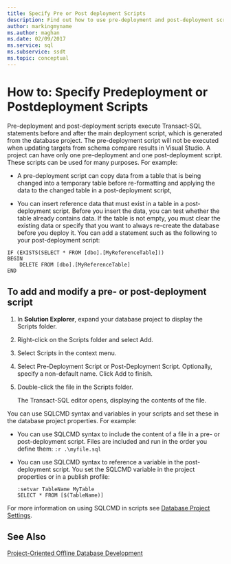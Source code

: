 ```yaml
---
title: Specify Pre or Post deployment Scripts
description: Find out how to use pre-deployment and post-deployment scripts to execute Transact-SQL statements before and after the main deployment script runs.
author: markingmyname
ms.author: maghan
ms.date: 02/09/2017
ms.service: sql
ms.subservice: ssdt
ms.topic: conceptual
---
```


# How to: Specify Predeployment or Postdeployment Scripts

Pre-deployment and post-deployment scripts execute Transact-SQL statements before and after the main deployment script, which is generated from the database project. The pre-deployment script will not be executed when updating targets from schema compare results in Visual Studio. A project can have only one pre-deployment and one post-deployment script. These scripts can be used for many purposes. For example:  
  
-   A pre-deployment script can copy data from a table that is being changed into a temporary table before re-formatting and applying the data to the changed table in a post-deployment script,  
  
-   You can insert reference data that must exist in a table in a post-deployment script. Before you insert the data, you can test whether the table already contains data. If the table is not empty, you must clear the existing data or specify that you want to always re-create the database before you deploy it. You can add a statement such as the following to your post-deployment script:  
  
```  
IF (EXISTS(SELECT * FROM [dbo].[MyReferenceTable]))  
BEGIN  
    DELETE FROM [dbo].[MyReferenceTable]  
END  
```  

## To add and modify a pre- or post-deployment script  
  
1.  In **Solution Explorer**, expand your database project to display the Scripts folder.  
  
2.  Right-click on the Scripts folder and select Add.  
  
3.  Select Scripts in the context menu.  
  
4.  Select Pre-Deployment Script or Post-Deployment Script. Optionally, specify a non-default name. Click Add to finish.  
  
5.  Double-click the file in the Scripts folder.  
  
    The Transact-SQL editor opens, displaying the contents of the file.  
  
You can use SQLCMD syntax and variables in your scripts and set these in the database project properties. For example:  
  
-   You can use SQLCMD syntax to include the content of a file in a pre- or post-deployment script. Files are included and run in the order you define them: `:r .\myfile.sql`  
  
-   You can use SQLCMD syntax to reference a variable in the post-deployment script. You set the SQLCMD variable in the project properties or in a publish profile:  
  
    ```  
    :setvar TableName MyTable  
    SELECT * FROM [$(TableName)]  
    ```  
  
For more information on using SQLCMD in scripts see [Database Project Settings](../ssdt/database-project-settings.md).  
  
## See Also  
[Project-Oriented Offline Database Development](../ssdt/project-oriented-offline-database-development.md)  
  
